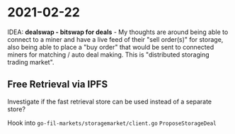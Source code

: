 # 2021-02-22

IDEA: **dealswap - bitswap for deals** - My thoughts are around being able to connect to a miner and have a live feed of their "sell order(s)" for storage, also being able to place a "buy order" that would be sent to connected miners for matching / auto deal making. This is "distributed storaging trading market".

## Free Retrieval via IPFS

Investigate if the fast retrieval store can be used instead of a separate store?

Hook into 
`go-fil-markets/storagemarket/client.go` `ProposeStorageDeal`